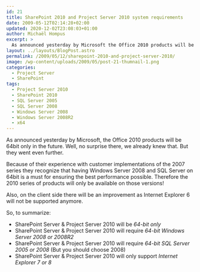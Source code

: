 ```yaml
---
id: 21
title: SharePoint 2010 and Project Server 2010 system requirements
date: 2009-05-12T02:14:28+02:00
updated: 2020-12-02T23:08:03+01:00
author: Michaël Hompus
excerpt: >
  As announced yesterday by Microsoft the Office 2010 products will be 64bit only. Well no surprise there, we already knew that. But they went even further: Windows Server 2008 and SQL Server on 64bit is a must for ensuring the best performance possible.
layout: ../layouts/BlogPost.astro
permalink: /2009/05/12/sharepoint-2010-and-project-server-2010/
image: /wp-content/uploads/2009/05/post-21-thumnail-1.png
categories:
  - Project Server
  - SharePoint
tags:
  - Project Server 2010
  - SharePoint 2010
  - SQL Server 2005
  - SQL Server 2008
  - Windows Server 2008
  - Windows Server 2008R2
  - x64
---
```


As announced yesterday by Microsoft, the Office 2010 products will be 64bit only in the future.
Well, no surprise there, we already knew that.
But they went even further.

<!--more-->

Because of their experience with customer implementations of the 2007 series they recognize that having Windows Server 2008 and SQL Server on 64bit is a must for ensuring the best performance possible.
Therefore the 2010 series of products will only be available on those versions!

Also, on the client side there will be an improvement as Internet Explorer 6 will not be supported anymore.

So, to summarize:

- SharePoint Server & Project Server 2010 will be _64-bit only_
- SharePoint Server & Project Server 2010 will require _64-bit Windows Server 2008 or 2008R2_
- SharePoint Server & Project Server 2010 will require _64-bit SQL Server 2005 or 2008_ (But you should choose 2008)
- SharePoint Server & Project Server 2010 will only support _Internet Explorer 7 or 8_
